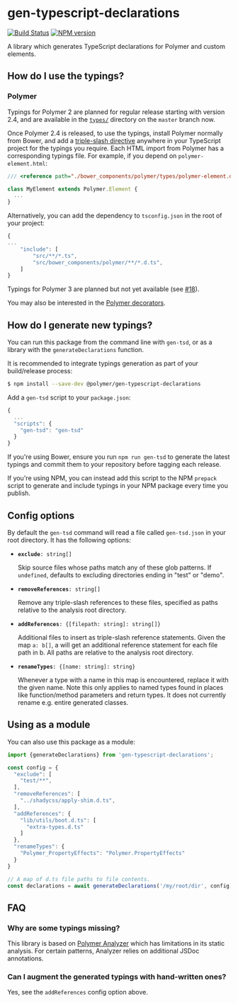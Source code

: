 # gen-typescript-declarations

[![Build Status](https://travis-ci.org/Polymer/gen-typescript-declarations.svg?branch=master)](https://travis-ci.org/Polymer/gen-typescript-declarations)
[![NPM version](https://img.shields.io/npm/v/@polymer/gen-typescript-declarations.svg)](https://www.npmjs.com/package/@polymer/gen-typescript-declarations)

A library which generates TypeScript declarations for Polymer and custom
elements.

## How do I use the typings?

### Polymer

Typings for Polymer 2 are planned for regular release starting with version
2.4, and are available in the
[`types/`](https://github.com/Polymer/polymer/tree/master/types) directory on
the `master` branch now.

Once Polymer 2.4 is released, to use the typings, install Polymer normally from
Bower, and add a [triple-slash
directive](https://www.typescriptlang.org/docs/handbook/triple-slash-directives.html)
anywhere in your TypeScript project for the typings you require. Each HTML
import from Polymer has a corresponding typings file. For example, if you
depend on `polymer-element.html`:

```ts
/// <reference path="./bower_components/polymer/types/polymer-element.d.ts" />`

class MyElement extends Polymer.Element {
  ...
}
```

Alternatively, you can add the dependency to `tsconfig.json` in the root of your project:

```javascript
{
...
	"include": [
		"src/**/*.ts",
		"src/bower_components/polymer/**/*.d.ts",
	]
}
```

Typings for Polymer 3 are planned but not yet available (see
[#18](https://github.com/Polymer/gen-typescript-declarations/issues/18)).

You may also be interested in the [Polymer
decorators](https://github.com/Polymer/polymer-decorators).

## How do I generate new typings?

You can run this package from the command line with `gen-tsd`, or as a library
with the `generateDeclarations` function.

It is recommended to integrate typings generation as part of your build/release
process:

```sh
$ npm install --save-dev @polymer/gen-typescript-declarations
```

Add a `gen-tsd` script to your `package.json`:

```js
{
  ...
  "scripts": {
    "gen-tsd": "gen-tsd"
  }
}
```

If you're using Bower, ensure you run `npm run gen-tsd` to generate the latest
typings and commit them to your repository before tagging each release.

If you're using NPM, you can instead add this script to the NPM `prepack`
script to generate and include typings in your NPM package every time you
publish.

## Config options

By default the `gen-tsd` command will read a file called `gen-tsd.json` in
your root directory. It has the following options:

* **`exclude`**`: string[]`

  Skip source files whose paths match any of these glob patterns. If
  `undefined`, defaults to excluding directories ending in "test" or "demo".

* **`removeReferences`**`: string[]`

  Remove any triple-slash references to these files, specified as paths
  relative to the analysis root directory.

* **`addReferences`**`: {[filepath: string]: string[]}`

  Additional files to insert as triple-slash reference statements. Given the
  map `a: b[]`, a will get an additional reference statement for each file
  path in b. All paths are relative to the analysis root directory.

* **`renameTypes`**`: {[name: string]: string}`

  Whenever a type with a name in this map is encountered, replace it with
  the given name. Note this only applies to named types found in places like
  function/method parameters and return types. It does not currently rename
  e.g. entire generated classes.

## Using as a module

You can also use this package as a module:

```js
import {generateDeclarations} from 'gen-typescript-declarations';

const config = {
  "exclude": [
    "test/**",
  ],
  "removeReferences": [
    "../shadycss/apply-shim.d.ts",
  ],
  "addReferences": {
    "lib/utils/boot.d.ts": [
      "extra-types.d.ts"
    ]
  },
  "renameTypes": {
    "Polymer_PropertyEffects": "Polymer.PropertyEffects"
  }
}

// A map of d.ts file paths to file contents.
const declarations = await generateDeclarations('/my/root/dir', config);
```

## FAQ

### Why are some typings missing?
This library is based on [Polymer
Analyzer](https://github.com/Polymer/polymer-analyzer) which has limitations in
its static analysis. For certain patterns, Analyzer relies on additional JSDoc
annotations.

### Can I augment the generated typings with hand-written ones?
Yes, see the `addReferences` config option above.
